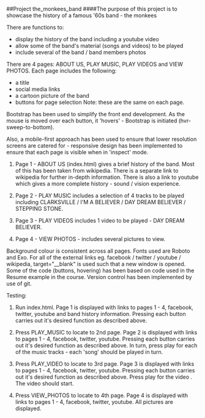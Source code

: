 ##Project the_monkees_band
####The purpose of this project is to showcase the history of a famous '60s band - the monkees

There are functions to:
* display the history of the band including a youtube video
* allow some of the band's material (songs and videos) to be played
* include several of the band / band members photos

There are 4 pages: ABOUT US, PLAY MUSIC, PLAY VIDEOS and VIEW PHOTOS. 
Each page includes the following:
* a title
* social media links
* a cartoon picture of the band
* buttons for page selection
Note: these are the same on each page.

Bootstrap has been used to simplify the front end development. 
As the mouse is moved over each button, it 'hovers' - Bootstrap is initiated (hvr-sweep-to-bottom).

Also, a mobile-first approach has been used to ensure that lower resolution screens are catered for - responsive design has been implemented to ensure that each page is visible when in 'inspect' mode.

1. Page 1 - ABOUT US (index.html) gives a brief history of the band. Most of this has been taken from wikipedia.
There is a separate link to wikipedia for further in-depth information. There is also a link to youtube which gives a more complete history - sound / vision experience.

2. Page 2 - PLAY MUSIC includes a selection of 4 tracks to be played including CLARKSVILLE / I'M A BELIEVER / DAY DREAM BELIEVER / STEPPING STONE.

3. Page 3 - PLAY VIDEOS includes 1 video to be played - DAY DREAM BELIEVER.

4. Page 4 - VIEW PHOTOS - includes several pictures to view.

Background colour is consistent across all pages.
Fonts used are Roboto and Exo.
For all of the external links eg. facebook / twitter / youtube / wikipedia, target="__blank" is used such that a new window is opened.
Some of the code (buttons, hovering) has been based on code used in the Resume example in the course.
Version control has been implemented by use of git.

Testing:

1. Run index.html.
Page 1 is displayed with links to pages 1 - 4, facebook, twitter, youtube and band history information.
Pressing each button carries out it's desired function as described above.

2. Press PLAY_MUSIC to locate to 2nd page.
Page 2 is displayed with links to pages 1 - 4, facebook, twitter, youtube.
Pressing each button carries out it's desired function as described above.
In turn, press play for each of the music tracks - each 'song' should be played in turn.

3. Press PLAY_VIDEO to locate to 3rd page.
Page 3 is displayed with links to pages 1 - 4, facebook, twitter, youtube.
Pressing each button carries out it's desired function as described above.
Press play for the video . The video should start.

4. Press VIEW_PHOTOS to locate to 4th page.
Page 4 is displayed with links to pages 1 - 4, facebook, twitter, youtube.
All pictures are displayed.